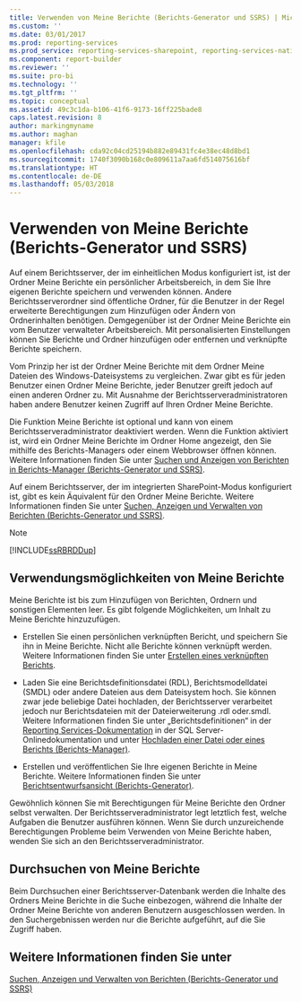 ```yaml
---
title: Verwenden von Meine Berichte (Berichts-Generator und SSRS) | Microsoft-Dokumentation
ms.custom: ''
ms.date: 03/01/2017
ms.prod: reporting-services
ms.prod_service: reporting-services-sharepoint, reporting-services-native
ms.component: report-builder
ms.reviewer: ''
ms.suite: pro-bi
ms.technology: ''
ms.tgt_pltfrm: ''
ms.topic: conceptual
ms.assetid: 49c3c1da-b106-41f6-9173-16ff225bade8
caps.latest.revision: 8
author: markingmyname
ms.author: maghan
manager: kfile
ms.openlocfilehash: cda92c04cd25194b882e89431fc4e38ec48d8bd1
ms.sourcegitcommit: 1740f3090b168c0e809611a7aa6fd514075616bf
ms.translationtype: HT
ms.contentlocale: de-DE
ms.lasthandoff: 05/03/2018
---
```

# <a name="using-my-reports-report-builder-and-ssrs"></a>Verwenden von Meine Berichte (Berichts-Generator und SSRS)
  Auf einem Berichtsserver, der im einheitlichen Modus konfiguriert ist, ist der Ordner Meine Berichte ein persönlicher Arbeitsbereich, in dem Sie Ihre eigenen Berichte speichern und verwenden können. Andere Berichtsserverordner sind öffentliche Ordner, für die Benutzer in der Regel erweiterte Berechtigungen zum Hinzufügen oder Ändern von Ordnerinhalten benötigen. Demgegenüber ist der Ordner Meine Berichte ein vom Benutzer verwalteter Arbeitsbereich. Mit personalisierten Einstellungen können Sie Berichte und Ordner hinzufügen oder entfernen und verknüpfte Berichte speichern.  
  
 Vom Prinzip her ist der Ordner Meine Berichte mit dem Ordner Meine Dateien des Windows-Dateisystems zu vergleichen. Zwar gibt es für jeden Benutzer einen Ordner Meine Berichte, jeder Benutzer greift jedoch auf einen anderen Ordner zu. Mit Ausnahme der Berichtsserveradministratoren haben andere Benutzer keinen Zugriff auf Ihren Ordner Meine Berichte.  
  
 Die Funktion Meine Berichte ist optional und kann von einem Berichtsserveradministrator deaktiviert werden. Wenn die Funktion aktiviert ist, wird ein Ordner Meine Berichte im Ordner Home angezeigt, den Sie mithilfe des Berichts-Managers oder einem Webbrowser öffnen können. Weitere Informationen finden Sie unter [Suchen und Anzeigen von Berichten in Berichts-Manager (Berichts-Generator und SSRS)](finding-and-viewing-reports-with-a-browser-report-builder-and-ssrs.md).  
  
 Auf einem Berichtsserver, der im integrierten SharePoint-Modus konfiguriert ist, gibt es kein Äquivalent für den Ordner Meine Berichte. Weitere Informationen finden Sie unter [Suchen, Anzeigen und Verwalten von Berichten &#40;Berichts-Generator und SSRS&#41;](../../reporting-services/report-builder/finding-viewing-and-managing-reports-report-builder-and-ssrs.md).  
  
> [!NOTE]  
>  [!INCLUDE[ssRBRDDup](../../includes/ssrbrddup-md.md)]  
  
## <a name="ways-to-use-my-reports"></a>Verwendungsmöglichkeiten von Meine Berichte  
 Meine Berichte ist bis zum Hinzufügen von Berichten, Ordnern und sonstigen Elementen leer. Es gibt folgende Möglichkeiten, um Inhalt zu Meine Berichte hinzuzufügen.  
  
-   Erstellen Sie einen persönlichen verknüpften Bericht, und speichern Sie ihn in Meine Berichte. Nicht alle Berichte können verknüpft werden. Weitere Informationen finden Sie unter [Erstellen eines verknüpften Berichts](../../reporting-services/reports/create-a-linked-report.md).  
  
-   Laden Sie eine Berichtsdefinitionsdatei (RDL), Berichtsmodelldatei (SMDL) oder andere Dateien aus dem Dateisystem hoch. Sie können zwar jede beliebige Datei hochladen, der Berichtsserver verarbeitet jedoch nur Berichtsdateien mit der Dateierweiterung .rdl oder.smdl. Weitere Informationen finden Sie unter „Berichtsdefinitionen“ in der [Reporting Services-Dokumentation](http://go.microsoft.com/fwlink/?linkid=121312) in der SQL Server-Onlinedokumentation und unter [Hochladen einer Datei oder eines Berichts (Berichts-Manager)](../../reporting-services/reports/upload-a-file-or-report-report-manager.md).  
  
-   Erstellen und veröffentlichen Sie Ihre eigenen Berichte in Meine Berichte. Weitere Informationen finden Sie unter [Berichtsentwurfsansicht (Berichts-Generator)](../../reporting-services/report-builder/report-design-view-report-builder.md).  
  
 Gewöhnlich können Sie mit Berechtigungen für Meine Berichte den Ordner selbst verwalten. Der Berichtsserveradministrator legt letztlich fest, welche Aufgaben die Benutzer ausführen können. Wenn Sie durch unzureichende Berechtigungen Probleme beim Verwenden von Meine Berichte haben, wenden Sie sich an den Berichtsserveradministrator.  
  
## <a name="searching-my-reports"></a>Durchsuchen von Meine Berichte  
 Beim Durchsuchen einer Berichtsserver-Datenbank werden die Inhalte des Ordners Meine Berichte in die Suche einbezogen, während die Inhalte der Ordner Meine Berichte von anderen Benutzern ausgeschlossen werden. In den Suchergebnissen werden nur die Berichte aufgeführt, auf die Sie Zugriff haben.  
  
## <a name="see-also"></a>Weitere Informationen finden Sie unter  
 [Suchen, Anzeigen und Verwalten von Berichten &#40;Berichts-Generator und SSRS&#41;](../../reporting-services/report-builder/finding-viewing-and-managing-reports-report-builder-and-ssrs.md)  
  
  
